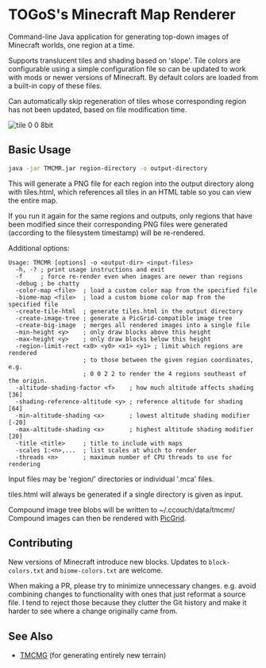 # TOGoS's Minecraft Map Renderer

Command-line Java application for generating top-down images of Minecraft worlds, one region at a time.

Supports translucent tiles and shading based on 'slope'.
Tile colors are configurable using a simple configuration file so can be updated to work with mods or newer versions of Minecraft.
By default colors are loaded from a built-in copy of these files.

Can automatically skip regeneration of tiles whose corresponding region has not been updated, based on file modification time.

![tile 0 0 8bit](https://github.com/user-attachments/assets/de895cf1-f939-4f65-b72b-2ac844030b3b)

## Basic Usage

```sh
java -jar TMCMR.jar region-directory -o output-directory
```

This will generate a PNG file for each region into the output directory along with tiles.html, which references all tiles in an HTML table so you can view the entire map.

If you run it again for the same regions and outputs, only regions that have been modified since their corresponding PNG files were generated (according to the filesystem timestamp) will be re-rendered.

Additional options:

```
Usage: TMCMR [options] -o <output-dir> <input-files>
  -h, -? ; print usage instructions and exit
  -f     ; force re-render even when images are newer than regions
  -debug ; be chatty
  -color-map <file>  ; load a custom color map from the specified file
  -biome-map <file>  ; load a custom biome color map from the specified file
  -create-tile-html  ; generate tiles.html in the output directory
  -create-image-tree ; generate a PicGrid-compatible image tree
  -create-big-image  ; merges all rendered images into a single file
  -min-height <y>    ; only draw blocks above this height
  -max-height <y>    ; only draw blocks below this height
  -region-limit-rect <x0> <y0> <x1> <y1> ; limit which regions are rendered
                     ; to those between the given region coordinates, e.g.
                     ; 0 0 2 2 to render the 4 regions southeast of the origin.
  -altitude-shading-factor <f>    ; how much altitude affects shading [36]
  -shading-reference-altitude <y> ; reference altitude for shading [64]
  -min-altitude-shading <x>       ; lowest altitude shading modifier [-20]
  -max-altitude-shading <x>       ; highest altitude shading modifier [20]
  -title <title>     ; title to include with maps
  -scales 1:<n>,...  ; list scales at which to render
  -threads <n>       ; maximum number of CPU threads to use for rendering
```

Input files may be 'region/' directories or individual '.mca' files.

tiles.html will always be generated if a single directory is given as input.

Compound image tree blobs will be written to ~/.ccouch/data/tmcmr/
Compound images can then be rendered with [PicGrid](https://github.com/TOGoS/PicGrid).

## Contributing

New versions of Minecraft introduce new blocks.
Updates to `block-colors.txt` and `biome-colors.txt` are welcome.

When making a PR, please try to minimize unnecessary changes.
e.g. avoid combining changes to functionality with ones that just reformat a source file.
I tend to reject those because they clutter the Git history and make it harder to see where a change originally came from.

## See Also

- [TMCMG](//github.com/TOGoS/TMCMG/) (for generating entirely new terrain)
